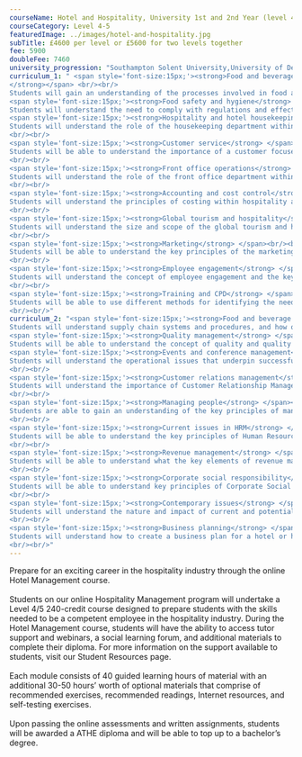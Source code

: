 ```yaml
---
courseName: Hotel and Hospitality, University 1st and 2nd Year (level 4 and 5)
courseCategory: Level 4-5
featuredImage: ../images/hotel-and-hospitality.jpg
subTitle: £4600 per level or £5600 for two levels together
fee: 5900
doubleFee: 7460
university_progression: "Southampton Solent University,University of Derby,University of Lincoln,University of Central Lancashire (UCLan)"
curriculum_1: " <span style='font-size:15px;'><strong>Food and beverage operations
</strong></span> <br/><br/>
Students will gain an understanding of the processes involved in food and beverage operations, including practical aspects of food and beverage production and service.br/><br/>
<span style='font-size:15px;'><strong>Food safety and hygiene</strong> </span> <br/><br/>
Students will understand the need to comply with regulations and effectively manage procedures for ensuring food safety<br/><br/>
<span style='font-size:15px;'><strong>Hospitality and hotel housekeeping</strong> </span><br/><br/>
Students will understand the role of the housekeeping department within a hospitality setting. This unit will identify the importance of the housekeeping department and the impact it has on the hospitality operation.
<br/><br/>
<span style='font-size:15px;'><strong>Customer service</strong> </span><br/><br/>
Students will be able to understand the importance of a customer focused hospitality establishment in a competitive environment by carrying out research on customers’ requirements and expectations. Students will also gain skills to deliver excellent customer service and evaluate the benefits of exceeding customers’ expectations.
<br/><br/>
<span style='font-size:15px;'><strong>Front office operations</strong> </span><br/><br/>
Students will understand the role of the front office department within a hospitality setting. This unit will identify the importance of the front office department and the impact it has on the overall hospitality operation.
<br/><br/>
<span style='font-size:15px;'><strong>Accounting and cost control</strong> </span><br/><br/>
Students will understand the principles of costing within hospitality and the contents of key financial statements used, along with the basic accounting techniques used to produce and analyse them.
<br/><br/>
<span style='font-size:15px;'><strong>Global tourism and hospitality</strong> </span><br/><br/>
Students will understand the size and scope of the global tourism and hospitality industry. The unit examines the influences that affect it and the growth of its brands within international markets.
<br/><br/>
<span style='font-size:15px;'><strong>Marketing</strong> </span><br/><br/>
Students will be able to understand the key principles of the marketing concept and relate the role of the marketing mix to the hospitality industry. Students will understand the marketing cycle and be able to devise a promotional campaign.
<br/><br/>
<span style='font-size:15px;'><strong>Employee engagement</strong> </span><br/><br/>
Students will understand the concept of employee engagement and the key components. Students will be able to assess how employee engagement can have an impact on the overall business performance by introducing specific strategies and practices.
<br/><br/>
<span style='font-size:15px;'><strong>Training and CPD</strong> </span><br/><br/>
Students will be able to use different methods for identifying the need for training in a hospitality setting. Students will understand how individuals learn in different ways and the importance of selecting the most effective training method. Students will then be able to plan, design, deliver and evaluate the effectiveness of a training session or program. The students will also be introduced to the concept of Continuous Professional Development and the need and relevance for it in a hospitality setting.
<br/><br/>"
curriculum_2: "<span style='font-size:15px;'><strong>Food and beverage supply chain management</strong></span> <br/><br/>
Students will understand supply chain systems and procedures, and how organisations use these to procure, produce and prepare food and beverages within the hospitality industry, both domestically and globally. This unit demonstrates how supply chain management is essential for efficient operation and for achieving a competitive edge.<br/><br/>
<span style='font-size:15px;'><strong>Quality management</strong> </span> <br/><br/>
Students will be able to understand the concept of quality and quality management and apply it in a hospitality setting. Students will be able to analyse, evaluate and implement a quality management system in a hospitality organisation.<br/><br/>
<span style='font-size:15px;'><strong>Events and conference management</strong> </span><br/><br/>
Students will understand the operational issues that underpin successful events and conference management. This unit examines a wide range of events and discusses the processes and considerations involved.
<br/><br/>
<span style='font-size:15px;'><strong>Customer relations management</strong> </span><br/><br/>
Students will understand the importance of Customer Relationship Management (CRM) to hospitality organisations and recognise the necessary processes to ensure its effectiveness. 
<br/><br/>
<span style='font-size:15px;'><strong>Managing people</strong> </span><br/><br/>
Students are able to gain an understanding of the key principles of management behaviour and a range of management styles, roles, responsibilities, characteristics and skills. Students will be able to understand the effectiveness of different organisation structures by studying the design and culture within a hospitality setting. 
<br/><br/>
<span style='font-size:15px;'><strong>Current issues in HRM</strong> </span><br/><br/>
Students will be able to understand the key principles of Human Resource Management (HRM) and the current issues Human Resource (HR) managers have to consider when carrying out their role and responsibilities. Students will also understand how current legislation has an impact on the HR function in Hotel and Hospitality Management. 
<br/><br/>
<span style='font-size:15px;'><strong>Revenue management</strong> </span><br/><br/>
Students will be able to understand what the key elements of revenue management are and how this affects the pricing of hotel bedrooms. Students will also be able to implement the practices of yield management in a hotel and set an overbooking policy. 
<br/><br/>
<span style='font-size:15px;'><strong>Corporate social responsibility</strong> </span><br/><br/>
Students will be able to understand key principles of Corporate Social Responsibility (CSR) and sustainable development. Students will learn about the impact hotels have on social, cultural and environmental factors and how the hotel industry can make a difference by implementing practices and procedures to be more sustainable.
<br/><br/>
<span style='font-size:15px;'><strong>Contemporary issues</strong> </span><br/><br/>
Students will understand the nature and impact of current and potential Contemporary issues that affect the hospitality industry. This unit will demonstrate the need for organisations to be flexible and to adapt to rapidly changing environments and customer demands.
<br/><br/>
<span style='font-size:15px;'><strong>Business planning</strong> </span><br/><br/>
Students will understand how to create a business plan for a hotel or hospitality organisation. Students will learn where the business is positioned in the current market, measure the performance and suggest opportunities for growth.
<br/><br/>"
---
```

Prepare for an exciting career in the hospitality industry through the online Hotel Management course.
<br/><br/>
Students on our online Hospitality Management program will undertake a Level 4/5 240-credit course designed to prepare students with the skills needed to be a competent employee in the hospitality industry. During the Hotel Management course, students will have the ability to access tutor support and webinars, a social learning forum, and additional materials to complete their diploma. For more information on the support available to students, visit our Student Resources page.
<br/><br/>
Each module consists of 40 guided learning hours of material with an additional 30-50 hours’ worth of optional materials that comprise of recommended exercises, recommended readings, Internet resources, and self-testing exercises.
<br/><br/>
Upon passing the online assessments and written assignments, students will be awarded a ATHE diploma and will be able to top up to a bachelor’s degree.